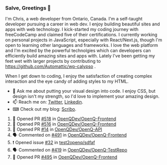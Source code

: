 ### Salve, Greetings 👋

I'm Chris, a web developer from Ontario, Canada. I'm a self-taught developer pursuing a career in web dev. I enjoy building beautiful sites and apps with web technology.
I kick-started my coding journey with freeCodeCamp and claimed five of their certifications.  I currently working on personal projects in JavaScript, especially with React/Next.js, though I'm open to learning other languages and frameworks. I love the web platform and I'm excited by the powerful technolgies which can developers can efficiently build amazing sites and apps with. Lately I've been getting my feet wet with larger projects by contributing to https://github.com/Automattic/wp-calypso .

When I get down to coding, I enjoy the satisfaction of creating complex interaction and the eye candy of adding styles to my HTML. 

- 💬 Ask me about putting your visual design into code. I enjoy CSS, but design isn't my strength, so I'd love to implement your amazing design.
- 📫 Reach me on: [Twitter](https://twitter.com/Christo28120856), [Linkedin](https://www.linkedin.com/in/christopher-stevers-07b9a5204/).
- ⌨ Check out my blog: [Scribo](https://christopherstevers.cf).
<!--
**Christopher-Stevers/Christopher-Stevers** is a ✨ _special_ ✨ repository because its `README.md` (this file) appears on your GitHub profile.

Here are some ideas to get you started:

- 🔭 I’m currently working on ...
- 🌱 I’m currently learning ...
- 👯 I’m looking to collaborate on ...
- 🤔 I’m looking for help with ...
- 😄 Pronouns: ...
- ⚡ Fun fact: ...
-->

<!--START_SECTION:activity-->
1. 💪 Opened PR [#518](https://github.com/OpenQDev/OpenQ-Frontend/pull/518) in [OpenQDev/OpenQ-Frontend](https://github.com/OpenQDev/OpenQ-Frontend)
2. 💪 Opened PR [#516](https://github.com/OpenQDev/OpenQ-Frontend/pull/516) in [OpenQDev/OpenQ-Frontend](https://github.com/OpenQDev/OpenQ-Frontend)
3. 💪 Opened PR [#14](https://github.com/OpenQDev/OpenQ-API/pull/14) in [OpenQDev/OpenQ-API](https://github.com/OpenQDev/OpenQ-API)
4. 🗣 Commented on [#491](https://github.com/OpenQDev/OpenQ-Frontend/issues/491) in [OpenQDev/OpenQ-Frontend](https://github.com/OpenQDev/OpenQ-Frontend)
5. ❗️ Opened issue [#32](https://github.com/test2openq/sdfaf/issues/32) in [test2openq/sdfaf](https://github.com/test2openq/sdfaf)
6. 🗣 Commented on [#419](https://github.com/OpenQDev/OpenQ-TestRepo/issues/419) in [OpenQDev/OpenQ-TestRepo](https://github.com/OpenQDev/OpenQ-TestRepo)
7. 💪 Opened PR [#495](https://github.com/OpenQDev/OpenQ-Frontend/pull/495) in [OpenQDev/OpenQ-Frontend](https://github.com/OpenQDev/OpenQ-Frontend)
<!--END_SECTION:activity-->
